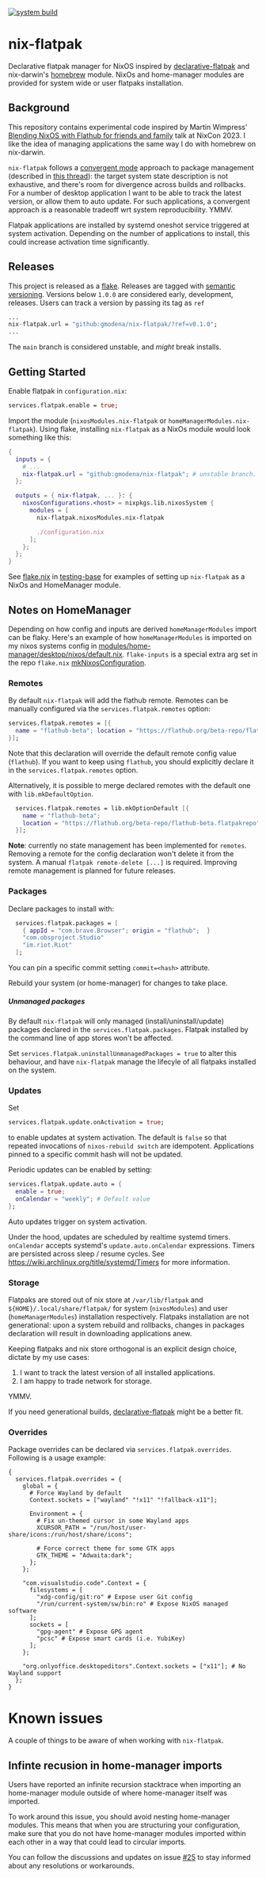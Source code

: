 [![system build](https://github.com/gmodena/nix-flatpak/actions/workflows/test.yml/badge.svg)](https://github.com/gmodena/nix-flatpak/actions/workflows/test.yml)

# nix-flatpak

Declarative flatpak manager for NixOS inspired by [declarative-flatpak](https://github.com/GermanBread/declarative-flatpak) and nix-darwin's [homebrew](https://github.com/LnL7/nix-darwin/blob/master/modules/homebrew.nix) module.
NixOs and home-manager modules are provided for system wide or user flatpaks installation.

## Background

This repository contains experimental code inspired by  Martin Wimpress' [Blending NixOS with Flathub for friends and family](https://talks.nixcon.org/nixcon-2023/talk/MNUFFP/)
talk at NixCon 2023. I like the idea of managing applications the same way I do
with homebrew on nix-darwin.

`nix-flatpak` follows a [convergent mode](https://flyingcircus.io/blog/thoughts-on-systems-management-methods/) approach to package management (described in [this thread](https://discourse.nixos.org/t/feature-discussion-declarative-flatpak-configuration/26767/2)):
the target system state description is not exhaustive, and there's room for divergence across builds
and rollbacks.
For a number of desktop application I want to be able to track the latest version, or allow them to auto update.
For such applications, a convergent approach is a reasonable tradeoff wrt system reproducibility. YMMV.

Flatpak applications are installed by systemd oneshot service triggered at system activation. Depending on
the number of applications to install, this could increase activation time significantly. 

## Releases

This project is released as a [flake](https://nixos.wiki/wiki/Flakes). 
Releases are tagged with [semantic versioning](https://semver.org/). Versions below `1.0.0` are considered early, development, releases.
Users can track a version by passing its tag as `ref`
```nix
...
nix-flatpak.url = "github:gmodena/nix-flatpak/?ref=v0.1.0";
...
```

The `main` branch is considered unstable, and _might_ break installs.

## Getting Started

Enable flatpak in `configuration.nix`:
```nix
services.flatpak.enable = true;
```

Import the module (`nixosModules.nix-flatpak` or `homeManagerModules.nix-flatpak`).
Using flake, installing `nix-flatpak` as a NixOs module would look something like this:

```nix
{
  inputs = {
    # ...
    nix-flatpak.url = "github:gmodena/nix-flatpak"; # unstable branch. Use github:gmodena/nix-flatpak/?ref=<tag> to pin releases.
  };

  outputs = { nix-flatpak, ... }: {
    nixosConfigurations.<host> = nixpkgs.lib.nixosSystem {
      modules = [
        nix-flatpak.nixosModules.nix-flatpak

        ./configuration.nix
      ];
    };
  };
}

```

See [flake.nix](https://github.com/gmodena/nix-flatpak/blob/main/testing-base/flake.nix) in [testing-base](https://github.com/gmodena/nix-flatpak/tree/main/testing-base) for examples of setting up `nix-flatpak` as a NixOs and HomeManager module.

## Notes on HomeManager 
Depending on how config and inputs are derived `homeManagerModules` import can be flaky. Here's an example of how `homeManagerModules` is imported on my nixos systems config in [modules/home-manager/desktop/nixos/default.nix](https://github.com/gmodena/config/blob/5b3c1ce979881700f9f5ead88f2827f06143512f/modules/home-manager/desktop/nixos/default.nix#L17). `flake-inputs` is a special extra arg set in the repo `flake.nix`
[mkNixosConfiguration](https://github.com/gmodena/config/blob/5b3c1ce979881700f9f5ead88f2827f06143512f/flake.nix#L29).
 
### Remotes
By default `nix-flatpak` will add the flathub remote. Remotes can be manually
configured via the `services.flatpak.remotes` option:

```nix
services.flatpak.remotes = [{
  name = "flathub-beta"; location = "https://flathub.org/beta-repo/flathub-beta.flatpakrepo";
}];
```
Note that this declaration will override the default remote config value (`flathub`).
If you want to keep using `flathub`, you should explicitly declare it in the
`services.flatpak.remotes` option.

Alternatively, it is possible to merge declared remotes with the default one with `lib.mkDefaultOption`.
```nix
  services.flatpak.remotes = lib.mkOptionDefault [{
    name = "flathub-beta";
    location = "https://flathub.org/beta-repo/flathub-beta.flatpakrepo";
  }];
```

**Note**: currently no state management has been implemented for `remotes`.
Removing a remote for the config declaration won't delete it from the system. 
A manual `flatpak remote-delete [...]` is required. Improving remote management
is planned for future releases.

### Packages
Declare packages to install with:
```nix
  services.flatpak.packages = [
    { appId = "com.brave.Browser"; origin = "flathub";  }
    "com.obsproject.Studio"
    "im.riot.Riot"
  ];
```
You can pin a specific commit setting `commit=<hash>` attribute.

Rebuild your system (or home-manager) for changes to take place.

##### Unmanaged packages

By default `nix-flatpak` will only managed (install/uninstall/update) packages declared in the
`services.flatpak.packages`. Flatpak installed by the command line of app stores won't be affected.

Set `services.flatpak.uninstallUnmanagedPackages = true` to alter this behaviour, and have `nix-flatpak` manage the
lifecyle of all flatpaks installed on the system.

### Updates

Set
```nix
services.flatpak.update.onActivation = true;
```
to enable updates at system activation. The default is `false`
so that repeated invocations of `nixos-rebuild switch` are idempotent. Applications 
pinned to a specific commit hash will not be updated.

Periodic updates can be enabled  by setting:
```nix
services.flatpak.update.auto = {
  enable = true;
  onCalendar = "weekly"; # Default value
};
```
Auto updates trigger on system activation.

Under the hood, updates are scheduled by realtime systemd timers. `onCalendar` accepts systemd's
`update.auto.onCalendar` expressions. Timers are persisted across sleep / resume cycles.
See https://wiki.archlinux.org/title/systemd/Timers for more information. 

### Storage
Flatpaks are stored out of nix store at `/var/lib/flatpak` and `${HOME}/.local/share/flatpak/` for system
(`nixosModules`) and user (`homeManagerModules`) installation respectively. 
Flatpaks installation are not generational: upon a system rebuild and rollbacks, changes in packages declaration
will result in downloading applications anew.

Keeping flatpaks and nix store orthogonal is an explicit design choice, dictate by my use cases:
1. I want to track the latest version of all installed applications.
2. I am happy to trade network for storage.

YMMV.

If you need generational builds, [declarative-flatpak](https://github.com/GermanBread/declarative-flatpak)
might be a better fit.

### Overrides

Package overrides can be declared via `services.flatpak.overrides`. Following is a usage example:
```
{
  services.flatpak.overrides = {
    global = {
      # Force Wayland by default
      Context.sockets = ["wayland" "!x11" "!fallback-x11"];

      Environment = {
        # Fix un-themed cursor in some Wayland apps
        XCURSOR_PATH = "/run/host/user-share/icons:/run/host/share/icons";

        # Force correct theme for some GTK apps
        GTK_THEME = "Adwaita:dark";
      };
    };

    "com.visualstudio.code".Context = {
      filesystems = [
        "xdg-config/git:ro" # Expose user Git config
        "/run/current-system/sw/bin:ro" # Expose NixOS managed software
      ];
      sockets = [
        "gpg-agent" # Expose GPG agent
        "pcsc" # Expose smart cards (i.e. YubiKey)
      ];
    };

    "org.onlyoffice.desktopeditors".Context.sockets = ["x11"]; # No Wayland support
  };
}
```

# Known issues

A couple of things to be aware of when working with `nix-flatpak`.

## Infinte recusion in home-manager imports

Users have reported an infinite recursion stacktrace when importing an home-manager module outside of where home-manager
itself was imported.

To work around this issue, you should avoid nesting home-manager modules. This means that when you are structuring your configuration, make sure that you do not have home-manager modules imported within each other in a way that could lead to circular imports.

You can follow the discussions and updates on issue [#25](https://github.com/gmodena/nix-flatpak/issues/25) to stay informed about any resolutions or workarounds.
